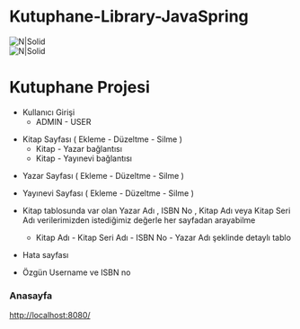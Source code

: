 <h1 class="code-line" data-line-start=0 data-line-end=1 ><a id="KutuphaneLibraryJavaSpring_0"></a>Kutuphane-Library-JavaSpring</h1>
<p class="has-line-data" data-line-start="2" data-line-end="4"><img src="https://bilisim.io/wp-content/uploads/2019/11/spring-boot.jpg" alt="N|Solid"><br>
<img src="https://miro.medium.com/max/8218/1*Z_Hy_jgKtu0HFGhNMxGTKw.png" alt="N|Solid"></p>
<h1 class="code-line" data-line-start=6 data-line-end=7 ><a id="Kutuphane_Projesi_6"></a>Kutuphane Projesi</h1>
<ul>
<li class="has-line-data" data-line-start="8" data-line-end="10">Kullanıcı Girişi
<ul>
<li class="has-line-data" data-line-start="9" data-line-end="10">ADMIN - USER</li>
</ul>
</li>
</ul>
<ul>
<li class="has-line-data" data-line-start="12" data-line-end="15">Kitap Sayfası ( Ekleme - Düzeltme - Silme )
<ul>
<li class="has-line-data" data-line-start="13" data-line-end="14">Kitap - Yazar bağlantısı</li>
<li class="has-line-data" data-line-start="14" data-line-end="15">Kitap - Yayınevi bağlantısı</li>
</ul>
</li>
</ul>
<ul>
<li class="has-line-data" data-line-start="17" data-line-end="18">
<p class="has-line-data" data-line-start="17" data-line-end="18">Yazar Sayfası ( Ekleme - Düzeltme - Silme )</p>
</li>
<li class="has-line-data" data-line-start="18" data-line-end="20">
<p class="has-line-data" data-line-start="18" data-line-end="19">Yayınevi Sayfası ( Ekleme - Düzeltme - Silme )</p>
</li>
<li class="has-line-data" data-line-start="20" data-line-end="22">
<p class="has-line-data" data-line-start="20" data-line-end="21">Kitap tablosunda var olan Yazar Adı , ISBN No , Kitap Adı veya Kitap Seri Adı verilerimizden istediğimiz değerle her sayfadan arayabilme</p>
<ul>
<li class="has-line-data" data-line-start="21" data-line-end="22">Kitap Adı - Kitap Seri Adı - ISBN No - Yazar Adı şeklinde detaylı tablo</li>
</ul>
</li>
</ul>
<ul>
<li class="has-line-data" data-line-start="24" data-line-end="26">
<p class="has-line-data" data-line-start="24" data-line-end="25">Hata sayfası</p>
</li>
<li class="has-line-data" data-line-start="26" data-line-end="28">
<p class="has-line-data" data-line-start="26" data-line-end="27">Özgün Username ve ISBN no</p>
</li>
</ul>
<h3 class="code-line" data-line-start=28 data-line-end=29 ><a id="Anasayfa_28"></a>Anasayfa</h3>
<p class="has-line-data" data-line-start="29" data-line-end="30"><a href="http://localhost:8080/">http://localhost:8080/</a></p>
